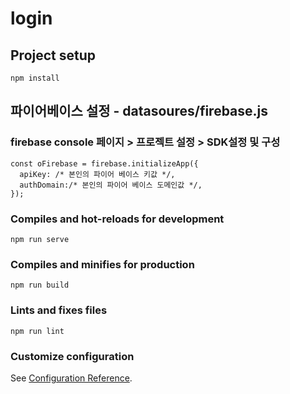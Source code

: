 # login

## Project setup

```
npm install
```

## 파이어베이스 설정 - datasoures/firebase.js

### firebase console 페이지 > 프로젝트 설정 > SDK설정 및 구성

```
const oFirebase = firebase.initializeApp({
  apiKey: /* 본인의 파이어 베이스 키값 */,
  authDomain:/* 본인의 파이어 베이스 도메인값 */,
});
```

### Compiles and hot-reloads for development

```
npm run serve
```

### Compiles and minifies for production

```
npm run build
```

### Lints and fixes files

```
npm run lint
```

### Customize configuration

See [Configuration Reference](https://cli.vuejs.org/config/).
